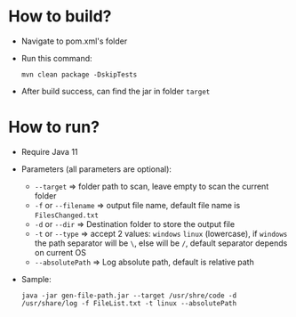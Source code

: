 # How to build?
- Navigate to pom.xml's folder
- Run this command:

  `mvn clean package -DskipTests`

- After build success, can find the jar in folder `target`

# How to run?
- Require Java 11

- Parameters (all parameters are optional):
  - `--target` => folder path to scan, leave empty to scan the current folder
  - `-f` or `--filename` => output file name, default file name is `FilesChanged.txt`
  - `-d` or `--dir` => Destination folder to store the output file
  - `-t` or `--type` => accept 2 values: `windows` `linux` (lowercase), if `windows` the path separator will be `\`, else will be `/`, default separator depends on current OS
  - `--absolutePath` => Log absolute path, default is relative path
  
- Sample:
  
  `java -jar gen-file-path.jar --target /usr/shre/code -d /usr/share/log -f FileList.txt -t linux --absolutePath`
